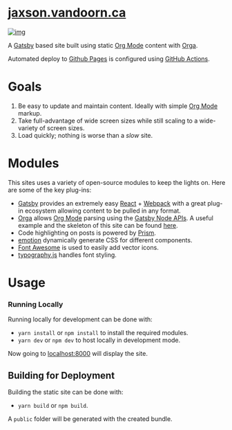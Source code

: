 

# [jaxson.vandoorn.ca](https://jaxson.vandoorn.ca)

[![img](https://github.com/woofers/woofers.github.io/workflows/build/badge.svg)](https://github.com/woofers/ludum-dare-badges/actions)

A [Gatsby](https://www.gatsbyjs.org/) based site built using static [Org Mode](https://orgmode.org/) content with [Orga](https://github.com/xiaoxinghu/orgajs).

Automated deploy to [Github Pages](https://pages.github.com/) is configured using [GitHub Actions](https://github.com/features/actions).


# Goals

1.  Be easy to update and maintain content.  Ideally with simple [Org Mode](https://orgmode.org/) markup.
2.  Take full-advantage of wide screen sizes while still scaling to a wide-variety of screen sizes.
3.  Load quickly; nothing is worse than a *slow* site.


# Modules

This sites uses a variety of open-source modules to keep the lights on.  Here are some of the key plug-ins:

-   [Gatsby](https://www.gatsbyjs.org/) provides an extremely easy [React](https://reactjs.org/) + [Webpack](https://webpack.js.org/) with a great plug-in ecosystem allowing content to be pulled in any format.
-   [Orga](https://github.com/xiaoxinghu/orgajs) allows [Org Mode](https://orgmode.org/) parsing using the [Gatsby Node APIs](https://www.gatsbyjs.org/docs/node-apis/).  A useful example and the skeleton of this site can be found [here](https://github.com/xiaoxinghu/gatsby-orga).
-   Code highlighting on posts is powered by [Prism](https://prismjs.com/).
-   [emotion](https://emotion.sh/) dynamically generate CSS for different components.
-   [Font Awesome](https://github.com/danawoodman/react-fontawesome) is used to easily add vector icons.
-   [typography.js](https://github.com/KyleAMathews/typography.js) handles font styling.


# Usage


### Running Locally

Running locally for development can be done with:

-   `yarn install` or `npm install` to install the required modules.
-   `yarn dev` or `npm dev` to host locally in development mode.

Now going to [localhost:8000](http://localhost:8000) will display the site.


## Building for Deployment

Building the static site can be done with:

-   `yarn build` or `npm build`.

A `public` folder will be generated with the created bundle.
